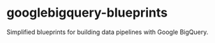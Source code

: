 # googlebigquery-blueprints
Simplified blueprints for building data pipelines with Google BigQuery. 
